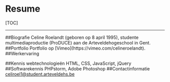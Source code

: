 Resume
===
[TOC]
<hr>
##Biografie
Celine Roelandt (geboren op 8 april 1995), studente multimediaproductie (ProDUCE) aan de Arteveldehogeschool in Gent.
##Portfolio
Portfolio op [Vimeo](https://vimeo.com/celineroelandt).
##Werkervaring

##Kennis webtechnologieën
HTML, CSS, JavaScript, jQuery
##Softwarekennis
PHPstorm, Adobe Photoshop
##Contactinformatie
celiroel1@student.arteveldehs.be
